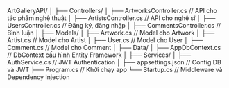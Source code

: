 ArtGalleryAPI/
│
├── Controllers/
│   ├── ArtworksController.cs   // API cho tác phẩm nghệ thuật
│   ├── ArtistsController.cs    // API cho nghệ sĩ
│   ├── UsersController.cs      // Đăng ký, đăng nhập
│   ├── CommentsController.cs   // Bình luận
│
├── Models/
│   ├── Artwork.cs              // Model cho Artwork
│   ├── Artist.cs               // Model cho Artist
│   ├── User.cs                 // Model cho User
│   ├── Comment.cs              // Model cho Comment
│
├── Data/
│   ├── AppDbContext.cs         // DbContext cấu hình Entity Framework
│
├── Services/
│   ├── AuthService.cs          // JWT Authentication
│
├── appsettings.json            // Config DB và JWT
├── Program.cs                  // Khởi chạy app
└── Startup.cs                  // Middleware và Dependency Injection
